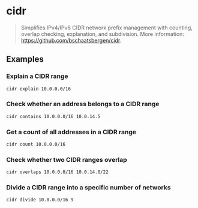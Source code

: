 # cidr

> Simplifies IPv4/IPv6 CIDR network prefix management with counting, overlap checking, explanation, and subdivision. More information: <https://github.com/bschaatsbergen/cidr>.

## Examples

### Explain a CIDR range

```bash
cidr explain 10.0.0.0/16
```

### Check whether an address belongs to a CIDR range

```bash
cidr contains 10.0.0.0/16 10.0.14.5
```

### Get a count of all addresses in a CIDR range

```bash
cidr count 10.0.0.0/16
```

### Check whether two CIDR ranges overlap

```bash
cidr overlaps 10.0.0.0/16 10.0.14.0/22
```

### Divide a CIDR range into a specific number of networks

```bash
cidr divide 10.0.0.0/16 9
```
